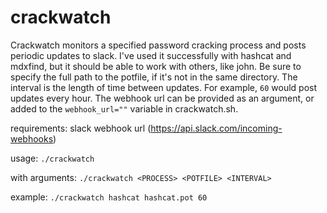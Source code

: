 # crackwatch
Crackwatch monitors a specified password cracking process and posts periodic updates to slack.
I've used it successfully with hashcat and mdxfind, but it should be able to work with others, like john.
Be sure to specify the full path to the potfile, if it's not in the same directory. The interval is the
length of time between updates. For example, `60` would post updates every hour. The webhook url can be
provided as an argument, or added to the `webhook_url=""` variable in crackwatch.sh.

requirements:    slack webhook url (https://api.slack.com/incoming-webhooks)

usage:           `./crackwatch`

with arguments:  `./crackwatch <PROCESS> <POTFILE> <INTERVAL>`

example:         `./crackwatch hashcat hashcat.pot 60`